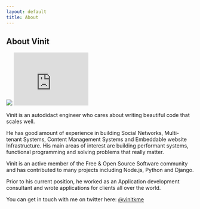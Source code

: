 ```yaml
---
layout: default
title: About
---
```

## About Vinit
<img src="https://avatars3.githubusercontent.com/u/537678?s=460" class="profile-pic">
<iframe src="http://githubbadge.appspot.com/vinitkumar?s=1&a=0" style="border: 0;height: 142px;width: 200px;overflow: hidden;" frameBorder="0"></iframe>


Vinit is an autodidact engineer who cares about writing beautiful code that scales well. 

He has good amount of experience in building Social Networks, Multi-tenant Systems, Content Management Systems and Embeddable website Infrastructure. His main areas of interest are building performant systems, functional programming and solving problems that really matter. 

Vinit is an active member of the Free & Open Source Software community and has contributed to many projects including Node.js, Python and Django.

Prior to his current position, he worked as an Application development consultant and wrote applications for clients all over the world.

You can get in touch with me on twitter here: [@vinitkme](http://twitter.com/vinitkme)
